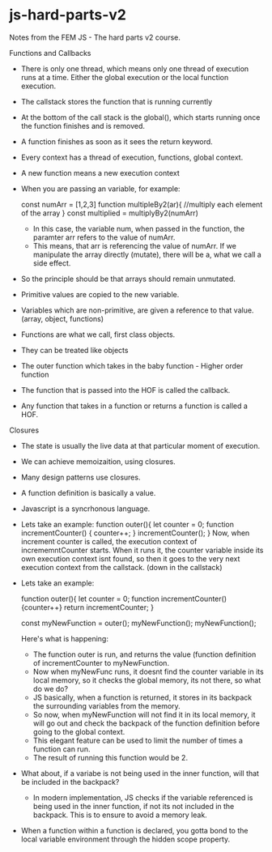 # js-hard-parts-v2
Notes from the FEM JS - The hard parts v2 course.

Functions and Callbacks
- There is only one thread, which means only one thread of execution runs at a time. Either the global execution or the local function execution. 
- The callstack stores the function that is running currently
- At the bottom of the call stack is the global(), which starts running once the function finishes and is removed. 
- A function finishes as soon as it sees the return keyword. 
- Every context has a thread of execution, functions, global context.  
- A new function means a new execution context
- When you are passing an variable, for example:
  
  const numArr = [1,2,3]
  function multipleBy2(ar){
    //multiply each element of the array
  }
  const multiplied = multiplyBy2(numArr)
  
  - In this case, the variable num, when passed in the function, the paramter arr refers to the value of         numArr. 
  - This means, that arr is referencing the value of numArr. If we manipulate the array directly (mutate), 
    there will be a, what we call a side effect.
    
 - So the principle should be that arrays should remain unmutated. 
 - Primitive values are copied to the new variable.
 - Variables which are non-primitive, are given a reference to that value. (array, object, functions)
 - Functions are what we call, first class objects. 
 - They can be treated like objects
 -  The outer function which takes in the baby function - Higher order function 
 -  The function that is passed into the HOF is called the callback. 
 -  Any function that takes in a function or returns a function is called a HOF.

Closures
- The state is usually the live data at that particular moment of execution.
- We can achieve memoizaition, using closures. 
- Many design patterns use closures. 
- A function definition is basically a value. 
- Javascript is a syncrhonous language. 
- Lets take an example:
  function outer(){
    let counter = 0;
    function incrementCounter() {
      counter++;
    }
    incrementCounter();
   }
Now, when increment counter is called, the execution context of incrememntCounter starts. When it runs it, the counter variable inside its own execution context isnt found, so then it goes to the very next execution context from the callstack. (down in the callstack)

- Lets take an example: 

  function outer(){
  let counter = 0;
  function incrementCounter(){counter++}
  return incrementCounter;
  }
  
  const myNewFunction = outer();
  myNewFunction();
  myNewFunction();
  
  Here's what is happening:
   - The function outer is run, and returns the value (function definition of incrementCounter to myNewFunction.
   - Now when myNewFunc runs, it doesnt find the counter variable in its local memory, so it checks the global memory, its not there, so what do we do?
   - JS basically, when a function is returned, it stores in its backpack the surrounding variables from the memory. 
   - So now, when myNewFunction will not find it in its local memory, it will go out and check the backpack of the function definition before going to the global context. 
   - This elegant feature can be used to limit the number of times a function can run. 
   - The result of running this function would be 2.
- What about, if a variabe is not being used in the inner function, will that be included in the backpack?
  - In modern implementation, JS checks if the variable referenced is being used in the inner function, if not its not included in the backpack. This is to 
    ensure to avoid a memory leak. 

- When a function within a function is declared, you gotta bond to the local variable environment through the hidden scope property. 
